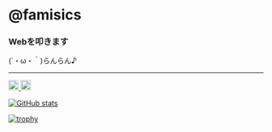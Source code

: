 # @famisics

### Webを叩きます

(´・ω・｀)らんらん♪

---
<a href="http://qiita.com/famisics">
  <img height="20" src="https://qiita-badge.apiapi.app/s/famisics/posts.svg" />
  <img height="20" src="https://qiita-badge.apiapi.app/s/famisics/contributions.svg" />
</a>  

[![GitHub stats](https://github-profile-summary-cards.vercel.app/api/cards/profile-details?username=famisics&theme=2077)](https://github.com/famisics)

[![trophy](https://github-profile-trophy.vercel.app/?username=famisics&theme=radical)](https://github.com/famisics/github-profile-trophy)
